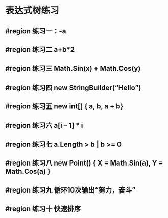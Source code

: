 <h1>表达式树练习</h1>
<h2>#region 练习一：-a</h2>
<h2>#region 练习二 a+b*2</h2>
<h2>#region 练习三 Math.Sin(x) + Math.Cos(y)</h2>
<h2>#region 练习四 new StringBuilder(“Hello”)</h2>
<h2>#region 练习五 new int[] { a, b, a + b}</h2>
<h2>#region 练习六 a[i – 1] * i</h2>
<h2>#region 练习七 a.Length > b | b >= 0</h2>
<h2>#region 练习八 new Point() { X = Math.Sin(a), Y = Math.Cos(a) }</h2>
<h2>#region 练习九 循环10次输出“努力，奋斗”</h2>
<h2>#region 练习十 快速排序</h2>
